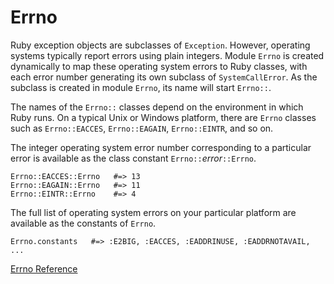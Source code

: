 # Errno

Ruby exception objects are subclasses of `Exception`. However, operating
systems typically report errors using plain integers. Module `Errno` is
created dynamically to map these operating system errors to Ruby classes, with
each error number generating its own subclass of `SystemCallError`. As the
subclass is created in module `Errno`, its name will start `Errno::`.

The names of the `Errno::` classes depend on the environment in which Ruby
runs. On a typical Unix or Windows platform, there are `Errno` classes such as
`Errno::EACCES`, `Errno::EAGAIN`, `Errno::EINTR`, and so on.

The integer operating system error number corresponding to a particular error
is available as the class constant `Errno::`*error*`::Errno`.

    Errno::EACCES::Errno   #=> 13
    Errno::EAGAIN::Errno   #=> 11
    Errno::EINTR::Errno    #=> 4

The full list of operating system errors on your particular platform are
available as the constants of `Errno`.

    Errno.constants   #=> :E2BIG, :EACCES, :EADDRINUSE, :EADDRNOTAVAIL, ...

[Errno Reference](https://ruby-doc.org/core-2.5.0/Errno.html)